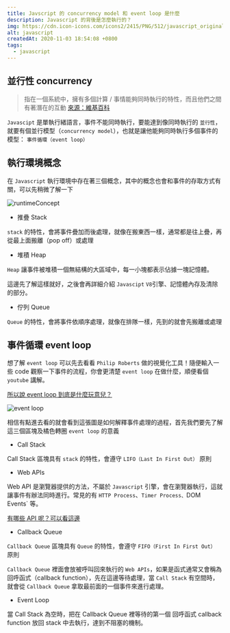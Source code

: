 ```yaml
---
title: Javscript 的 concurrency model 和 event loop 是什麼
description: Javascript 的背後是怎麼執行的？
img: https://cdn.icon-icons.com/icons2/2415/PNG/512/javascript_original_logo_icon_146455.png
alt: javascript
createdAt: 2020-11-03 18:54:08 +0800
tags:
  - javascript
---
```


## 並行性 concurrency

> 指在一個系統中，擁有多個計算 / 事情能夠同時執行的特性，而且他們之間有著潛在的互動
> [來源：維基百科](https://zh.wikipedia.org/wiki/%E5%B9%B6%E5%8F%91%E6%80%A7)

`Javascipt` 是單執行緒語言，事件不能同時執行，要能達到像同時執行的 `並行性`，就要有個並行模型（`concurrency model`），也就是讓他能夠同時執行多個事件的模型： `事件循環（event loop）`

## 執行環境概念

在 `Javascript` 執行環境中存在著三個概念，其中的概念也會和事件的存取方式有關，可以先稍微了解一下

![runtimeConcept](../images/runtimeConcept.svg)

- 推疊 Stack

`stack` 的特性，會將事件疊加而後處理，就像在搬東西一樣，通常都是往上疊，再從最上面搬離（pop off）或處理

- 堆積 Heap

`Heap` 讓事件被堆積一個無結構的大區域中，每一小塊都表示佔據一塊記憶體。

這邊先了解這樣就好，之後會再詳細介紹 `Javascipt` `V8`引擎、記憶體內存及清除的部分。

- 佇列 Queue

`Queue` 的特性，會將事件依順序處理，就像在排隊一樣，先到的就會先搬離或處理

## 事件循環 event loop

想了解 `event loop` 可以先去看看 `Philip Roberts` 做的視覺化工具！隨便輸入一些 code 觀察一下事件的流程，你會更清楚 `event loop` 在做什麼，順便看個 `youtube` 講解。

[所以說 event loop 到底是什麼玩意兒？](http://latentflip.com/loupe/?code=JC5vbignYnV0dG9uJywgJ2NsaWNrJywgZnVuY3Rpb24gb25DbGljaygpIHsKICAgIHNldFRpbWVvdXQoZnVuY3Rpb24gdGltZXIoKSB7CiAgICAgICAgY29uc29sZS5sb2coJ1lvdSBjbGlja2VkIHRoZSBidXR0b24hJyk7ICAgIAogICAgfSwgMjAwMCk7Cn0pOwoKY29uc29sZS5sb2coIkhpISIpOwoKc2V0VGltZW91dChmdW5jdGlvbiB0aW1lb3V0KCkgewogICAgY29uc29sZS5sb2coIkNsaWNrIHRoZSBidXR0b24hIik7Cn0sIDUwMDApOwoKY29uc29sZS5sb2coIldlbGNvbWUgdG8gbG91cGUuIik7!!!PGJ1dHRvbj5DbGljayBtZSE8L2J1dHRvbj4%3D)

![event loop](../images/eventLoop.png)

相信有點進去看的就會看到這張圖是如何解釋事件處理的過程，首先我們要先了解這三個區塊及橘色轉圈 `event loop` 的意義

- Call Stack

Call Stack 區塊具有 `stack` 的特性，會遵守 `LIFO（Last In First Out）` 原則

- Web APIs

Web API 是瀏覽器提供的方法，不屬於 `Javascript` 引擎，會在瀏覽器執行，這就讓事件有辦法同時進行。常見的有 `HTTP Process`、`Timer Process、`DOM Events` 等。

[有哪些 API 呢？可以看這邊](https://developer.mozilla.org/zh-TW/docs/Web/API)

- Callback Queue

`Callback Queue` 區塊具有 `Queue` 的特性，會遵守 `FIFO（First In First Out）` 原則

`Callback Queue` 裡面會放被呼叫回來執行的 `Web APIs`，如果是函式通常又會稱為回呼函式（callback function），先在這邊等待處理，當 `Call Stack` 有空間時，就會從 `Callback Queue` 拿取最前面的一個事件來進行處理。

- Event Loop

當 Call Stack 為空時，把在 Callback Queue 裡等待的第一個 回呼函式 callback function 放回 stack 中去執行，達到不阻塞的機制。
